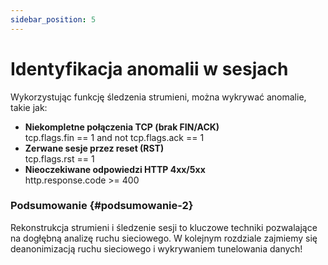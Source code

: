 ```yaml
---
sidebar_position: 5
---
```


# Identyfikacja anomalii w sesjach

Wykorzystując funkcję śledzenia strumieni, można wykrywać anomalie, takie jak:

* **Niekompletne połączenia TCP (brak FIN/ACK)**  
  tcp.flags.fin \== 1 and not tcp.flags.ack \== 1  
* **Zerwane sesje przez reset (RST)**  
  tcp.flags.rst \== 1  
* **Nieoczekiwane odpowiedzi HTTP 4xx/5xx**  
  http.response.code \>= 400

### **Podsumowanie** {#podsumowanie-2}

Rekonstrukcja strumieni i śledzenie sesji to kluczowe techniki pozwalające na dogłębną analizę ruchu sieciowego. W kolejnym rozdziale zajmiemy się deanonimizacją ruchu sieciowego i wykrywaniem tunelowania danych\!